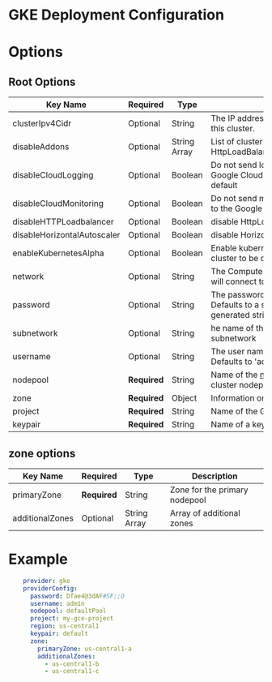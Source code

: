 # GKE Deployment Configuration

# Options
## Root Options
| Key Name | Required | Type | Description|
| --- | --- | --- | --- |
| clusterIpv4Cidr | Optional | String | The IP address range of the container pods in this cluster. |
| disableAddons | Optional | String Array | List of cluster addons to disable. Options are HttpLoadBalancing,HorizontalPodAutoscaling |
| disableCloudLogging | Optional | Boolean | Do not send logs from the cluster to the Google Cloud Logging API. Enabled by default |
| disableCloudMonitoring | Optional | Boolean | Do not send metrics from pods in the cluster to the Google Cloud Monitoring API |
| disableHTTPLoadbalancer | Optional | Boolean | disable HttpLoadBalancing addon |
| disableHorizontalAutoscaler | Optional | Boolean | disable HorizontalPodAutoscaling addon |
| enableKubernetesAlpha | Optional | Boolean | Enable kubernetes alpha features. Will cause cluster to be deleted after 30 days. (false) |
| network | Optional | String | The Compute Engine Network that the cluster will connect to. Defaults to 'default' |
| password | Optional | String | The password to use for cluster auth. Defaults to a server-specified randomly-generated string |
| subnetwork | Optional | String | he name of the Google Compute Engine subnetwork |
| username | Optional | String | The user name to use for cluster auth. Defaults to 'admin' |
| nodepool | __Required__ | String | Name of the [nodepool](nodepools/README.md) to use as the primary cluster nodepool |
| zone | __Required__ | Object | Information on cluster zones |
| project | __Required__ | String  | Name of the Google Cloud project to use |
| keypair | __Required__ | String | Name of a keypair object |


## zone options
| Key Name | Required | Type | Description|
| --- | --- | --- | --- |
| primaryZone | __Required__ | String | Zone for the primary nodepool |
| additionalZones | Optional | String Array | Array of additional zones |


# Example
```yaml
    provider: gke
    providerConfig:
      password: Dfae4@3dAF#SF;;O
      username: adm1n
      nodepool: defaultPool
      project: my-gce-project
      region: us-central1 
      keypair: default
      zone:
        primaryZone: us-central1-a
        additionalZones: 
          - us-central1-b
          - us-central1-c
```

